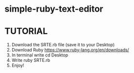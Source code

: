 # simple-ruby-text-editor

# TUTORIAL

1. Download the SRTE.rb file (save it to your Desktop)
2. Download Ruby https://www.ruby-lang.org/en/downloads/
3. In terminal write cd Desktop
4. Write ruby SRTE.rb
5. Enjoy!

